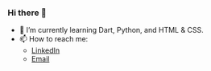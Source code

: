 ### Hi there 👋
- 🌱 I’m currently learning Dart, Python, and HTML & CSS.
- 📫 How to reach me: 
    * [LinkedIn](https://www.linkedin.com/in/fakhricrofi/)
    * [Email](mailto:darksiede@tutanota.com)


<!--
**fakhrirofi/fakhrirofi** is a ✨ _special_ ✨ repository because its `README.md` (this file) appears on your GitHub profile.	**fakhrirofi/fakhrirofi** is a ✨ _special_ ✨ repository because its `README.md` (this file) appears on your GitHub profile.
Here are some ideas to get you started:	Here are some ideas to get you started:
- 🔭 I’m currently working on ...	- 🔭 I’m currently working on ...
- 👯 I’m looking to collaborate on ...	- 👯 I’m looking to collaborate on ...
- 🤔 I’m looking for help with ...	- 🤔 I’m looking for help with ...
- 💬 Ask me about ...	- 💬 Ask me about ...
- 😄 Pronouns: ...	- 😄 Pronouns: ...
- ⚡ Fun fact: ...	- ⚡ Fun fact: ...
-->

